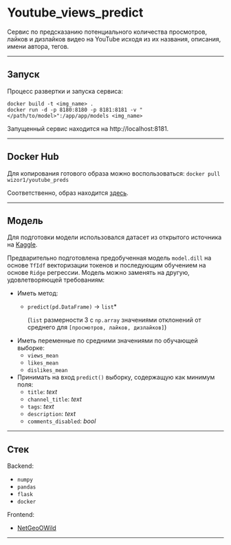 # Youtube_views_predict

Сервис по предсказанию потенциального количества просмотров,
лайков и дизлайков видео на YouTube исходя из их названия, описания, имени автора, тегов.

---------
## Запуск

Процесс развертки и запуска сервиса:

`docker build -t <img_name> .`<br>
`docker run -d -p 8180:8180 -p 8181:8181 -v "</path/to/model>":/app/app/models <img_name>`

Запущенный сервис находится на http://localhost:8181.

-------------
## Docker Hub

Для копирования готового образа можно воспользоваться:
`docker pull wizor1/youtube_preds`

Соответственно, образ находится [здесь](#https://hub.docker.com/repository/docker/wizor1/youtube_preds).

-------------
## Модель

Для подготовки модели использовался датасет из открытого
источника на [Kaggle](#https://www.kaggle.com/datasnaek/youtube-new).

Предварительно подготовлена предобученная модель `model.dill` на основе
`TfIdf` векторизации токенов и последующим обучением на основе
`Ridge` регрессии. Модель можно заменять на другую, удовлетворяющей требованиям:
* Иметь метод:
    * `predict(pd.DataFrame)` -> `list`*
      
        (`list` размерности 3 с `np.array` значениями отклонений от
    среднего для `[просмотров, лайков, дизлайков]`)
* Иметь переменные по средними значениями по обучающей выборке:
    * `views_mean`
    * `likes_mean`
    * `dislikes_mean`
* Принимать на вход `predict()` выборку, содержащую как минимум поля:
    * `title`: *text*
    * `channel_title`: *text*
    * `tags`: *text*
    * `description`: *text*
    * `comments_disabled`: *bool*
    

-------
## Стек

Backend:
* `numpy`
* `pandas`
* `flask`
* `docker`

Frontend:
* [NetGeoOWild](#https://github.com/NetGeoOWild/Project-Oracle)

-----
